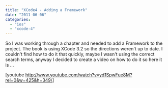 ```yaml
---
title: "XCode4 - Adding a Framework"
date: "2011-06-06"
categories: 
  - "ios"
  - "xcode-4"
---
```


So I was working through a chapter and needed to add a Framework to the project. The book is using XCode 3.2 so the directions weren't up to date. I couldn't find how to do it that quickly, maybe I wasn't using the correct search terms, anyway I decided to create a video on how to do it so here it is ...

\[youtube http://www.youtube.com/watch?v=yd1SpwFue8M?rel=0&w=425&h=349\]
